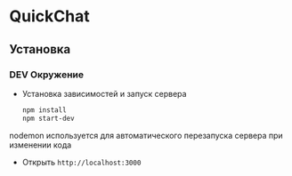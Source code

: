# QuickChat 

## Установка
### DEV Окружение
* Установка зависимостей и запуск сервера
    ```sh
    npm install
    npm start-dev
    ```
nodemon используется для автоматического перезапуска сервера при изменении кода

* Открыть `http://localhost:3000` 